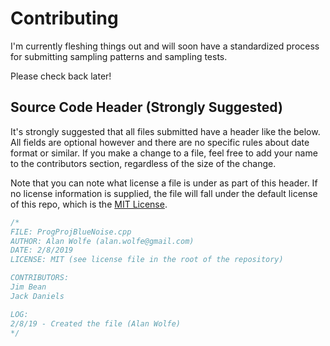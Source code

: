 # Contributing

I'm currently fleshing things out and will soon have a standardized process for submitting sampling patterns and sampling tests.

Please check back later!

## Source Code Header (Strongly Suggested)

It's strongly suggested that all files submitted have a header like the below.  All fields are optional however and there are no specific rules about date format or similar.  If you make a change to a file, feel free to add your name to the contributors section, regardless of the size of the change.

Note that you can note what license a file is under as part of this header.  If no license information is supplied, the file will fall under the default license of this repo, which is the [MIT License](lincense.md).

```cpp
/*
FILE: ProgProjBlueNoise.cpp
AUTHOR: Alan Wolfe (alan.wolfe@gmail.com)
DATE: 2/8/2019
LICENSE: MIT (see license file in the root of the repository)

CONTRIBUTORS: 
Jim Bean
Jack Daniels

LOG:
2/8/19 - Created the file (Alan Wolfe)
*/
```
